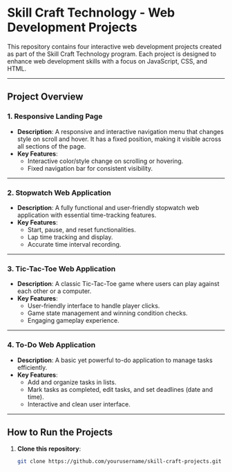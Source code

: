 # Skill Craft Technology - Web Development Projects

This repository contains four interactive web development projects created as part of the Skill Craft Technology program. Each project is designed to enhance web development skills with a focus on JavaScript, CSS, and HTML. 

---

## Project Overview

### 1. **Responsive Landing Page**
   - **Description**: A responsive and interactive navigation menu that changes style on scroll and hover. It has a fixed position, making it visible across all sections of the page.
   - **Key Features**:
     - Interactive color/style change on scrolling or hovering.
     - Fixed navigation bar for consistent visibility.

---

### 2. **Stopwatch Web Application**
   - **Description**: A fully functional and user-friendly stopwatch web application with essential time-tracking features.
   - **Key Features**:
     - Start, pause, and reset functionalities.
     - Lap time tracking and display.
     - Accurate time interval recording.

---

### 3. **Tic-Tac-Toe Web Application**
   - **Description**: A classic Tic-Tac-Toe game where users can play against each other or a computer.
   - **Key Features**:
     - User-friendly interface to handle player clicks.
     - Game state management and winning condition checks.
     - Engaging gameplay experience.

---

### 4. **To-Do Web Application**
   - **Description**: A basic yet powerful to-do application to manage tasks efficiently.
   - **Key Features**:
     - Add and organize tasks in lists.
     - Mark tasks as completed, edit tasks, and set deadlines (date and time).
     - Interactive and clean user interface.

---

## How to Run the Projects

1. **Clone this repository**:
   ```bash
   git clone https://github.com/yourusername/skill-craft-projects.git

